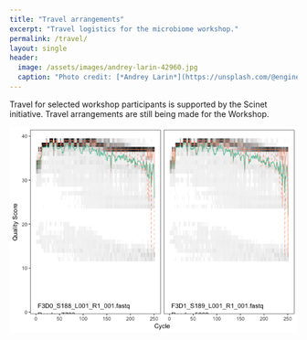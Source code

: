 ```yaml
---
title: "Travel arrangements"
excerpt: "Travel logistics for the microbiome workshop."
permalink: /travel/
layout: single
header:
  image: /assets/images/andrey-larin-42960.jpg
  caption: "Photo credit: [*Andrey Larin*](https://unsplash.com/@engine9?photo=38KVyPi1gTI)"
---
```

Travel for selected workshop participants is supported by the Scinet initiative. Travel arrangements are still being made for the Workshop.

![](/assets/images/amplicon/unnamed-chunk-4-1.png)
